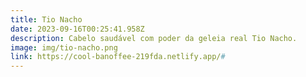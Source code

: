 ```yaml
---
title: Tio Nacho
date: 2023-09-16T00:25:41.958Z
description: Cabelo saudável com poder da geleia real Tio Nacho.
image: img/tio-nacho.png
link: https://cool-banoffee-219fda.netlify.app/#
---
```

